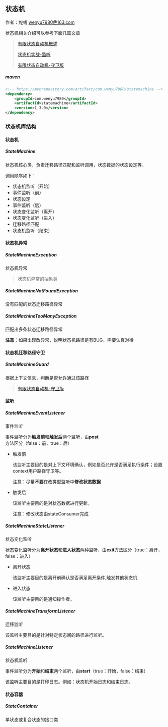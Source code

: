 ## 状态机

作者：彣彧 wenyu7980@163.com

状态机相关介绍可以参考下面几篇文章

> [有限状态自动机概述](https://www.jianshu.com/p/01b5a98c5e9b)
>
> [状态机实战-监听](https://www.jianshu.com/p/75ca23800020)
>
> [有限状态自动机-守卫版](https://www.jianshu.com/p/97db3c14fb85)

##### maven
```xml
<!-- https://mvnrepository.com/artifact/com.wenyu7980/statemachine -->
<dependency>
    <groupId>com.wenyu7980</groupId>
    <artifactId>statemachine</artifactId>
    <version>1.3.0</version>
</dependency>
```
### 状态机库结构

#### 状态机

##### StateMachine

状态机核心类，负责迁移路径匹配和监听调用，状态数据的状态设定等。

调用顺序如下：

+ 状态机监听（开始）
+ 事件监听（前）
+ 状态设定
+ 事件监听（后）
+ 状态变化监听（离开）
+ 状态变化监听（进入）
+ 迁移路径匹配
+ 状态机监听（结束）



#### 状态机异常

##### StateMachineException 

状态机异常

> 状态机异常的抽象类

##### StateMachineNotFoundException

没有匹配的状态迁移路径异常

##### StateMachineTooManyException 

匹配出多条状态迁移路径异常

**注意**：如果出现改异常，说明状态机路径是有BUG，需要认真对待

#### 状态机迁移路径守卫

##### StateMachineGuard

根据上下文信息，判断是否允许通过该路径

> [有限状态自动机-守卫版](https://www.jianshu.com/p/97db3c14fb85)

#### 监听

##### StateMachineEventListener

事件监听

事件监听分为**触发前**和**触发后**两个监听，由**post**方法区分（false：前，true：后）

+ 触发前

  该监听主要目的是对上下文环境确认，例如是否允许是否满足执行条件；设置context用户路径守卫等。

  注意：尽量**不要**在改类型监听中**修改状态数据**

+ 触发后

  该监听主要目的是对状态数据进行更新。

  注意：修改状态由stateConsumer完成

##### StateMachineStateListener

状态变化监听

状态变化监听分为**离开状态**和**进入状态**两种监听，由**exit**方法区分（true：离开，false：进入）

+ 离开状态

  该监听主要目的是离开前确认是否满足离开条件,触发其他状态机

+ 进入状态

  该监听主要目的是通知操作者。

##### StateMachineTransformListener 

迁移监听

该监听主要目的是针对特定状态间的路径进行监听。

##### StateMachineListener 

状态机监听

事件监听分为**开始**和**结束**两个监听，由**start**（true：开始，false：结束）

该监听主要目的是打印日志。例如：状态机开始日志和结束日志。

#### 状态容器

##### StateContainer

单状态或复合状态的接口类
